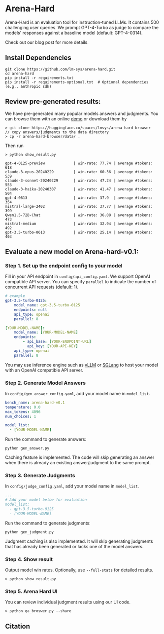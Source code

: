 # Arena-Hard

Arena-Hard is an evaluation tool for instruction-tuned LLMs. It contains 500 challenging user queries. We prompt GPT-4-Turbo as judge to compare the models' responses against a baseline model (default: GPT-4-0314).

Check out our blog post for more details.

## Install Dependencies
```
git clone https://github.com/lm-sys/arena-hard.git
cd arena-hard
pip install -r requirements.txt
pip install -r requirements-optional.txt  # Optional dependencies (e.g., anthropic sdk)
```

## Review pre-generated results:
We have pre-generated many popular models answers and judgments. You can browse them with an online [demo](https://huggingface.co/spaces/lmsys/arena-hard-browser) or download them by
```console
> git clone https://huggingface.co/spaces/lmsys/arena-hard-browser
// copy answers/judgments to the data directory
> cp -r arena-hard-browser/data/ . 
```
Then run
```console
> python show_result.py

gpt-4-0125-preview             | win-rate: 77.74 | average #tokens: 618
claude-3-opus-20240229         | win-rate: 60.36 | average #tokens: 539
claude-3-sonnet-20240229       | win-rate: 47.24 | average #tokens: 553
claude-3-haiku-20240307        | win-rate: 41.47 | average #tokens: 504
gpt-4-0613                     | win-rate: 37.9  | average #tokens: 354
mistral-large-2402             | win-rate: 37.77 | average #tokens: 399
Qwen1.5-72B-Chat               | win-rate: 36.08 | average #tokens: 473
mistral-medium                 | win-rate: 32.94 | average #tokens: 492
gpt-3.5-turbo-0613             | win-rate: 25.14 | average #tokens: 403
```

## Evaluate a new model on Arena-hard-v0.1:

### Step 1. Set up the endpoint config to your model

Fill in your API endpoint in `config/api_config.yaml`. We support OpenAI compatible API server. You can specify `parallel` to indicate the number of concurrent API requests (default: 1).
```yaml
# example
gpt-3.5-turbo-0125:
    model_name: gpt-3.5-turbo-0125
    endpoints: null
    api_type: openai
    parallel: 8

[YOUR-MODEL-NAME]:
    model_name: [YOUR-MODEL-NAME]
    endpoints:
        - api_base: [YOUR-ENDPOINT-URL]
          api_key: [YOUR-API-KEY]
    api_type: openai
    parallel: 8
```
You may use inference engine such as [vLLM](https://docs.vllm.ai/en/latest/serving/openai_compatible_server.html) or [SGLang](https://github.com/sgl-project/sglang?tab=readme-ov-file#using-local-models) to host your model with an OpenAI compatible API server.


### Step 2. Generate Model Answers

In `config/gen_answer_config.yaml`, add your model name in `model_list`.
```yaml
bench_name: arena-hard-v0.1
temperature: 0.0
max_tokens: 4096
num_choices: 1

model_list:
  - [YOUR-MODEL-NAME]
```
Run the command to generate answers:
```console
python gen_answer.py
```
Caching feature is implemented. The code will skip generating an answer when there is already an existing answer/judgment to the same prompt. 

### Step 3. Generate Judgments

In `config/judge_config.yaml`, add your model name in `model_list`.
```yaml
...
# Add your model below for evaluation
model_list:
  - gpt-3.5-turbo-0125
  - [YOUR-MODEL-NAME]
```

Run the command to generate judgments:
```console
python gen_judgment.py
```
Judgment caching is also implemented. It will skip generating judgments that has already been generated or lacks one of the model answers.  

### Step 4. Show result
Output model win rates.  Optionally, use `--full-stats` for detailed results.
```console
> python show_result.py
```
### Step 5. Arena Hard UI
You can review individual judgment results using our UI code.
```console
> python qa_broswer.py --share
```

## Citation
